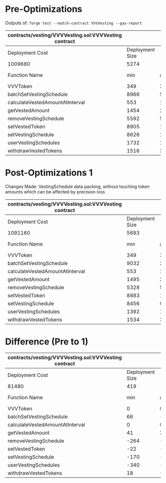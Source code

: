 # Pre-Optimizations
Outputs of: `forge test --match-contract VVVVesting --gas-report`

| contracts/vesting/VVVVesting.sol:VVVVesting contract |                 |        |        |         |         |
|------------------------------------------------------|-----------------|--------|--------|---------|---------|
| Deployment Cost                                      | Deployment Size |        |        |         |         |
| 1009680                                              | 5274            |        |        |         |         |
| Function Name                                        | min             | avg    | median | max     | # calls |
| VVVToken                                             | 349             | 349    | 349    | 349     | 1       |
| batchSetVestingSchedule                              | 8966            | 544967 | 286825 | 1597254 | 4       |
| calculateVestedAmountAtInterval                      | 553             | 1866   | 2178   | 3173    | 7       |
| getVestedAmount                                      | 1454            | 2383   | 2444   | 2540    | 10      |
| removeVestingSchedule                                | 5592            | 5592   | 5592   | 5592    | 2       |
| setVestedToken                                       | 8905            | 12016  | 12025  | 15110   | 4       |
| setVestingSchedule                                   | 8626            | 154976 | 173059 | 173059  | 18      |
| userVestingSchedules                                 | 1732            | 1732   | 1732   | 1732    | 11      |
| withdrawVestedTokens                                 | 1516            | 30233  | 3137   | 65844   | 9       |

# Post-Optimizations 1
Changes Made: VestingSchedule data packing, without touching token amounts which can be affected by precision loss

| contracts/vesting/VVVVesting.sol:VVVVesting contract |                 |        |        |        |         |
|------------------------------------------------------|-----------------|--------|--------|--------|---------|
| Deployment Cost                                      | Deployment Size |        |        |        |         |
| 1091160                                              | 5693            |        |        |        |         |
| Function Name                                        | min             | avg    | median | max    | # calls |
| VVVToken                                             | 349             | 349    | 349    | 349    | 1       |
| batchSetVestingSchedule                              | 9032            | 290187 | 150973 | 849771 | 4       |
| calculateVestedAmountAtInterval                      | 553             | 1866   | 2178   | 3173   | 7       |
| getVestedAmount                                      | 1495            | 2417   | 2480   | 2599   | 10      |
| removeVestingSchedule                                | 5328            | 5328   | 5328   | 5328   | 2       |
| setVestedToken                                       | 8883            | 11994  | 12003  | 15088  | 4       |
| setVestingSchedule                                   | 8456            | 94193  | 104696 | 104696 | 18      |
| userVestingSchedules                                 | 1392            | 1392   | 1392   | 1392   | 11      |
| withdrawVestedTokens                                 | 1534            | 30164  | 3196   | 65658  | 9       |
 
# Difference (Pre to 1)

| contracts/vesting/VVVVesting.sol:VVVVesting contract |                 |        |        |        |         |
|-----------------------------------------------------|-----------------|--------|--------|--------|---------|
| Deployment Cost                                     | Deployment Size |        |        |        |         |
| 81480                                               | 419             |        |        |        |         |
| Function Name                                       | min             | avg    | median | max    | # calls |
| VVVToken                                            | 0               | 0      | 0      | 0      | 0       |
| batchSetVestingSchedule                             | 66              | -254780 | -135852 | -747483 | 0    |
| calculateVestedAmountAtInterval                     | 0               | 0      | 0      | 0      | 0       |
| getVestedAmount                                     | 41              | 34     | 36     | 59     | 0       |
| removeVestingSchedule                               | -264            | -264   | -264   | -264   | 0       |
| setVestedToken                                      | -22             | -22    | -22    | -22    | 0       |
| setVestingSchedule                                  | -170            | -60783 | -68363 | -68363 | 0       |
| userVestingSchedules                                | -340            | -340   | -340   | -340   | 0       |
| withdrawVestedTokens                                | 18              | -69    | 59     | -186   | 0       |

